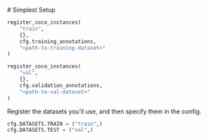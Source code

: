 # Simplest Setup 


```python
register_coco_instances(
    "train", 
    {}, 
    cfg.training_annotations, 
    "<path-to-training-dataset>"
)

register_coco_instances(
    "val", 
    {}, 
    cfg.validation_annotations, 
    "<path-to-val-dataset>"
)
```


Register the datasets you'll use, and then specify them in the config.

```python
cfg.DATASETS.TRAIN = ("train",)
cfg.DATASETS.TEST = ("val",)
```